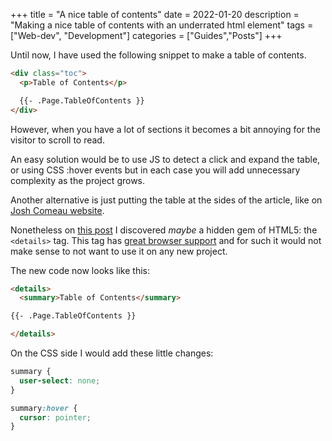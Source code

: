 +++
title = "A nice table of contents"
date = 2022-01-20
description = "Making a nice table of contents with an underrated html element"
tags = ["Web-dev", "Development"]
categories = ["Guides","Posts"]
+++

Until now, I have used the following snippet to make a table of contents.

```HTML
<div class="toc">
  <p>Table of Contents</p>

  {{- .Page.TableOfContents }}
</div>

```

However, when you have a lot of sections it becomes a bit annoying for the visitor to scroll to read.

An easy solution would be to use JS to detect a click and expand the table, or using CSS :hover events but in each case you will add unnecessary complexity as
the project grows.

Another alternative is just putting the table at the sides of the article, like on [Josh Comeau website](https://www.joshwcomeau.com/).

Nonetheless on [this post](https://blog.edfloreshz.dev/articles/linux/system76/cosmic-panel/) I discovered _maybe_ a hidden gem of HTML5: the `<details>` tag.
This tag has [great browser support](https://caniuse.com/details) and for such it would not make sense to not want to use it on any new project.

The new code now looks like this:

```HTML
<details>
  <summary>Table of Contents</summary>

{{- .Page.TableOfContents }}

</details>

```

On the CSS side I would add these little changes:

```CSS
summary {
  user-select: none;
}

summary:hover {
  cursor: pointer;
}
```

```

```
